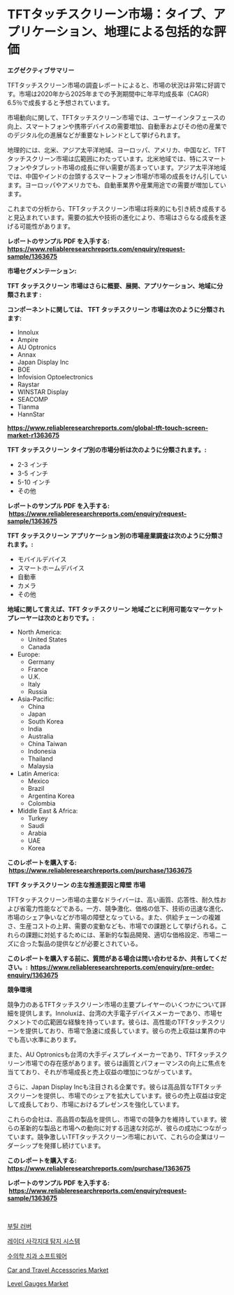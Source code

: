 <p><h1>TFTタッチスクリーン市場：タイプ、アプリケーション、地理による包括的な評価</h1></p><p><strong>エグゼクティブサマリー</strong></p>
<p><p>TFTタッチスクリーン市場の調査レポートによると、市場の状況は非常に好調です。市場は2020年から2025年までの予測期間中に年平均成長率（CAGR）6.5％で成長すると予想されています。</p><p>市場動向に関して、TFTタッチスクリーン市場では、ユーザーインタフェースの向上、スマートフォンや携帯デバイスの需要増加、自動車およびその他の産業でのデジタル化の進展などが重要なトレンドとして挙げられます。</p><p>地理的には、北米、アジア太平洋地域、ヨーロッパ、アメリカ、中国など、TFTタッチスクリーン市場は広範囲にわたっています。北米地域では、特にスマートフォンやタブレット市場の成長に伴い需要が高まっています。アジア太平洋地域では、中国やインドの台頭するスマートフォン市場が市場の成長をけん引しています。ヨーロッパやアメリカでも、自動車業界や産業用途での需要が増加しています。</p><p>これまでの分析から、TFTタッチスクリーン市場は将来的にも引き続き成長すると見込まれています。需要の拡大や技術の進化により、市場はさらなる成長を遂げる可能性があります。</p></p>
<p><strong>レポートのサンプル PDF を入手する: <a href="https://www.reliableresearchreports.com/enquiry/request-sample/1363675">https://www.reliableresearchreports.com/enquiry/request-sample/1363675</a></strong></p>
<p><strong>市場セグメンテーション:</strong></p>
<p><strong> TFT タッチスクリーン 市場はさらに概要、展開、アプリケーション、地域に分類されます :</strong></p>
<p><strong>コンポーネントに関しては、 TFT タッチスクリーン 市場は次のように分類されます: &nbsp;</strong></p>
<p><ul><li>Innolux</li><li>Ampire</li><li>AU Optronics</li><li>Annax</li><li>Japan Display Inc</li><li>BOE</li><li>Infovision Optoelectronics</li><li>Raystar</li><li>WINSTAR Display</li><li>SEACOMP</li><li>Tianma</li><li>HannStar</li></ul></p>
<p><strong><a href="https://www.reliableresearchreports.com/global-tft-touch-screen-market-r1363675">https://www.reliableresearchreports.com/global-tft-touch-screen-market-r1363675</a></strong></p>
<p><strong> TFT タッチスクリーン タイプ別の市場分析は次のように分類されます。:</strong></p>
<p><ul><li>2-3 インチ</li><li>3-5 インチ</li><li>5-10 インチ</li><li>その他</li></ul></p>
<p><strong>レポートのサンプル PDF を入手する: &nbsp;<a href="https://www.reliableresearchreports.com/enquiry/request-sample/1363675">https://www.reliableresearchreports.com/enquiry/request-sample/1363675</a></strong></p>
<p><strong> TFT タッチスクリーン アプリケーション別の市場産業調査は次のように分類されます。:</strong></p>
<p><ul><li>モバイルデバイス</li><li>スマートホームデバイス</li><li>自動車</li><li>カメラ</li><li>その他</li></ul></p>
<p><strong>地域に関して言えば、TFT タッチスクリーン 地域ごとに利用可能なマーケットプレーヤーは次のとおりです。:</strong></p>
<p><ul>
    <li>
        North America:
        <ul>
            <li>United States</li>
            <li>Canada</li>
        </ul>
    </li>
    <li>
        Europe:
        <ul>
            <li>Germany</li>
            <li>France</li>
            <li>U.K.</li>
            <li>Italy</li>
            <li>Russia</li>
        </ul>
    </li>
    <li>
        Asia-Pacific:
        <ul>
            <li>China</li>
            <li>Japan</li>
            <li>South Korea</li>
            <li>India</li>
            <li>Australia</li>
            <li>China Taiwan</li>
            <li>Indonesia</li>
            <li>Thailand</li>
            <li>Malaysia</li>
        </ul>
    </li>
    <li>
        Latin America:
        <ul>
            <li>Mexico</li>
            <li>Brazil</li>
            <li>Argentina Korea</li>
            <li>Colombia</li>
        </ul>
    </li>
    <li>
        Middle East & Africa:
        <ul>
            <li>Turkey</li>
            <li>Saudi</li>
            <li>Arabia</li>
            <li>UAE</li>
            <li>Korea</li>
        </ul>
    </li>
    </ul></p>
<p><strong>このレポートを購入する: &nbsp;<a href="https://www.reliableresearchreports.com/purchase/1363675">https://www.reliableresearchreports.com/purchase/1363675</a></strong></p>
<p><strong>TFT タッチスクリーン の主な推進要因と障壁 市場</strong></p>
<p><p>TFTタッチスクリーン市場の主要なドライバーは、高い画質、応答性、耐久性および省電力性能などである。一方、競争激化、価格の低下、技術の迅速な進化、市場のシェア争いなどが市場の障壁となっている。また、供給チェーンの複雑さ、生産コストの上昇、需要の変動なども、市場での課題として挙げられる。これらの課題に対処するためには、革新的な製品開発、適切な価格設定、市場ニーズに合った製品の提供などが必要とされている。</p></p>
<p><strong>このレポートを購入する前に、質問がある場合は問い合わせるか、共有してください。:&nbsp; <a href="https://www.reliableresearchreports.com/enquiry/pre-order-enquiry/1363675">https://www.reliableresearchreports.com/enquiry/pre-order-enquiry/1363675</a></strong></p>
<p><strong>競争環境</strong></p>
<p><p>競争力のあるTFTタッチスクリーン市場の主要プレイヤーのいくつかについて詳細を提供します。Innoluxは、台湾の大手電子デバイスメーカーであり、市場セクメントでの広範囲な経験を持っています。彼らは、高性能のTFTタッチスクリーンを提供しており、市場で急速に成長しています。彼らの売上収益は業界の中でも高い水準にあります。</p><p>また、AU Optronicsも台湾の大手ディスプレイメーカーであり、TFTタッチスクリーン市場での存在感があります。彼らは画質とパフォーマンスの向上に焦点を当てており、それが市場成長と売上収益の増加につながっています。</p><p>さらに、Japan Display Incも注目される企業です。彼らは高品質なTFTタッチスクリーンを提供し、市場でのシェアを拡大しています。彼らの売上収益は安定して成長しており、市場におけるプレゼンスを強化しています。</p><p>これらの会社は、高品質の製品を提供し、市場での競争力を維持しています。彼らの革新的な製品と市場への動向に対する迅速な対応が、彼らの成功につながっています。競争激しいTFTタッチスクリーン市場において、これらの企業はリーダーシップを発揮し続けています。</p></p>
<p><strong>このレポートを購入する: &nbsp; <a href="https://www.reliableresearchreports.com/purchase/1363675">https://www.reliableresearchreports.com/purchase/1363675</a></strong></p>
<p><strong>レポートのサンプル PDF を入手する: &nbsp;<a href="https://www.reliableresearchreports.com/enquiry/request-sample/1363675">https://www.reliableresearchreports.com/enquiry/request-sample/1363675</a></strong><strong></strong></p>
<p>&nbsp;</p>
<p><p><a href="https://github.com/RichardLueilwitz787/Market-Research-Report-List-1/blob/main/547417428962.md">부틸 러버</a></p><p><a href="https://medium.com/@bettietromp2023/%EB%A0%88%EC%9D%B4%EB%8D%94-%EB%B8%94%EB%9D%BC%EC%9D%B8%EB%93%9C-%EC%8A%A4%ED%8C%9F-%EA%B0%90%EC%A7%80-%EC%8B%9C%EC%8A%A4%ED%85%9C-%EC%8B%9C%EC%9E%A5-%EA%B7%9C%EB%AA%A8%EB%8A%94-%EA%B8%80%EB%A1%9C%EB%B2%8C-%EC%82%B0%EC%97%85%EC%97%90%EC%84%9C-%EA%B0%80%EC%9E%A5-%EC%A2%8B%EC%9D%80-%EB%A7%88%EC%BC%80%ED%8C%85-%EC%B1%84%EB%84%90%EC%9D%84-%EB%B3%B4%EC%97%AC%EC%A4%8D%EB%8B%88%EB%8B%A4-0f860464b496">레이더 사각지대 탐지 시스템</a></p><p><a href="https://medium.com/@dinty11332244/%EC%88%98%EC%9D%98-%EC%B9%98%EA%B3%BC-%EC%86%8C%ED%94%84%ED%8A%B8%EC%9B%A8%EC%96%B4-%EC%8B%9C%EC%9E%A5-%EC%9C%A0%ED%98%95-%EC%9D%91%EC%9A%A9-%EB%B0%8F-%EC%A7%80%EB%A6%AC%EC%97%90-%EB%8C%80%ED%95%9C-%ED%8F%AC%EA%B4%84%EC%A0%81-%ED%8F%89%EA%B0%80-77c7f57165bb">수의학 치과 소프트웨어</a></p><p><a href="https://www.linkedin.com/pulse/car-travel-accessories-market-comprehensive-assessment-type-application-ewixf?trackingId=WyUEohNORa8WTBikHtuXQA%3D%3D">Car and Travel Accessories Market</a></p><p><a href="https://github.com/Sherrillcrooksxa8i18ucf2m/Market-Research-Report-List-2/blob/main/level-gauges-market.md">Level Gauges Market</a></p></p>
